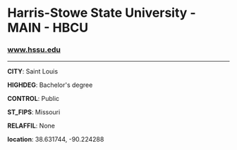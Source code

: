# Harris-Stowe State University - MAIN - HBCU
### www.hssu.edu
---
**CITY**: Saint Louis

**HIGHDEG**: Bachelor's degree

**CONTROL**: Public

**ST_FIPS**: Missouri

**RELAFFIL**: None

**location**: 38.631744, -90.224288